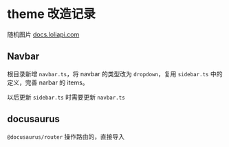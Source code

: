 # theme 改造记录

随机图片 [docs.loliapi.com](https://docs.loliapi.com/api-shi-yong-wen-dang/sui-ji-er-ci-yuan-tu-pian/dian-nao-duan-sui-ji-tu-pian)

## Navbar

根目录新增 `navbar.ts`，将 navbar 的类型改为 `dropdown`，复用 `sidebar.ts` 中的定义，完善 narbar 的 items。

以后更新 `sidebar.ts` 时需要更新 `navbar.ts`

## docusaurus

`@docusaurus/router` 操作路由的，直接导入
